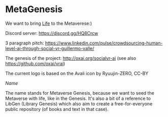 # MetaGenesis

We want to bring [Life](https://www.wikiwand.com/en/Artificial_life) to the Metaverese:)

Discord server: https://discord.gg/HQ8Crcw

3 paragraph pitch: https://www.linkedin.com/pulse/crowdsourcing-human-level-ai-through-social-vr-guillermo-valle/

The genesis of the project: http://oxai.org/socialvr-ai (see also https://github.com/oxai/vrai)

The current logo is based on the Avali icon by Ryuujin-ZERO, CC-BY

_Name_

The name stands for Metaverse Genesis, because we want to seed the Metaverse with life, like in the Genesis. It's also a bit of a reference to LibGen (Library Genesis) which also aim to create a free-for-everyone public repository (of books and text in that case).
